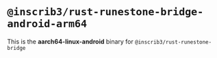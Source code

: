 # `@inscrib3/rust-runestone-bridge-android-arm64`

This is the **aarch64-linux-android** binary for `@inscrib3/rust-runestone-bridge`
